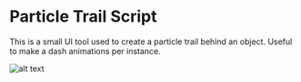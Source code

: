 # Particle Trail Script

This is a small UI tool used to create a particle trail behind an object. Useful to make a dash animations per instance. 

![alt text](https://github.com/ycarowr/Tools/blob/master/Assets/Scripts/Tools/Trail/Images/trail.gif)

